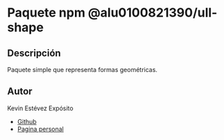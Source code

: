 # Paquete npm @alu0100821390/ull-shape

## Descripción

Paquete simple que representa formas geométricas.

## Autor

Kevin Estévez Expósito  
* [Github](https://github.com/alu0100821390)
* [Pagina personal](http://alu0100821390.github.io)
